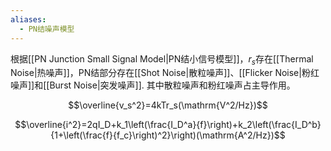 ```yaml
---
aliases:
  - PN结噪声模型
---
```

根据[[PN Junction Small Signal Model|PN结小信号模型]]，$r_s$存在[[Thermal Noise|热噪声]]，PN结部分存在[[Shot Noise|散粒噪声]]、[[Flicker Noise|粉红噪声]]和[[Burst Noise|突发噪声]]. 其中散粒噪声和粉红噪声占主导作用。

$$\overline{v_s^2}=4kTr_s(\mathrm{V^2/Hz})$$

$$\overline{i^2}=2qI_D+k_1\left(\frac{I_D^a}{f}\right)+k_2\left(\frac{I_D^b}{1+\left(\frac{f}{f_c}\right)^2}\right)(\mathrm{A^2/Hz})$$